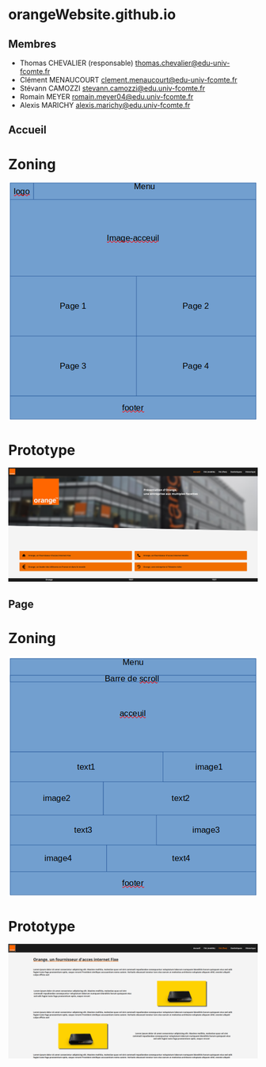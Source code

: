 # orangeWebsite.github.io 

## Membres

- Thomas CHEVALIER (responsable) <thomas.chevalier@edu-univ-fcomte.fr>
- Clément MENAUCOURT <clement.menaucourt@edu-univ-fcomte.fr>
- Stévann CAMOZZI <stevann.camozzi@edu.univ-fcomte.fr>
- Romain MEYER <romain.meyer04@edu.univ-fcomte.fr>
- Alexis MARICHY <alexis.marichy@edu.univ-fcomte.fr>


## Accueil
# Zoning

![écran zoning](doc/ecran_accueil_zoning.png)

# Prototype
![écran de prototype](doc/ecran_accueil_prototype.png)



## Page

# Zoning
![écran de zoning](doc/ecran_page_zoning.png)

# Prototype
![écran prototype](doc/ecran_page_prototype.png)
